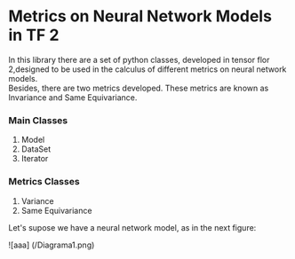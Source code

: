 # Metrics on Neural Network Models in TF 2

In this library there are a set of python classes, developed in tensor flor 2,designed to be used in the calculus of different metrics on neural network models.  
Besides, there are two metrics developed. These metrics are known as Invariance and Same Equivariance.


### Main Classes

1. Model
2. DataSet
3. Iterator

### Metrics Classes

1. Variance
2. Same Equivariance



Let's supose we have a neural network model, as in the next figure:

![aaa] (/Diagrama1.png)
